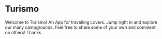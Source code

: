 # Turismo

Welcome to Turismo! An App for travelling Lovers. Jump right in and explore our many campgrounds. Feel free to share some of your own and comment on others! Thanks
